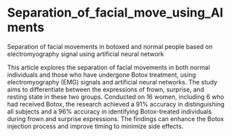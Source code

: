 # Separation_of_facial_move_using_AIments
Separation of facial movements in botoxed and normal people based on electromyography signal using artificial neural network

This article explores the separation of facial movements in both normal individuals and those who have undergone Botox treatment, using electromyography (EMG) signals and artificial neural networks. The study aims to differentiate between the expressions of frown, surprise, and resting state in these two groups. Conducted on 16 women, including 6 who had received Botox, the research achieved a 91% accuracy in distinguishing all subjects and a 96% accuracy in identifying Botox-treated individuals during frown and surprise expressions. The findings can enhance the Botox injection process and improve timing to minimize side effects.
